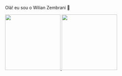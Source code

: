 Olá! eu sou o Wilian Zembrani 👋

<div>
  <a href='https://github.com/WilianZembrani'>
  <img height='180em' src='https://github-readme-stats.vercel.app/api?username=WilianZembrani&show_icons=true&theme=onedark&include_all_commits=true&count_private=true'>
  <img height='180em' src=https://github-readme-stats.vercel.app/api/top-langs/?username=WilianZembrani&layout=compact>
  </a>
</div>

